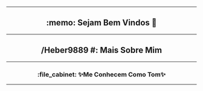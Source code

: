 <hr>
<section>
<h1 align="center"> :memo: Sejam Bem Vindos 👋 </h1>
</section>
<hr>
<h2 align="center"> /Heber9889 #: Mais Sobre Mim </h2>
<hr>
<h3 align="center">:file_cabinet:  ✨Me Conhecem Como Tom✨ </h3>
<hr>


